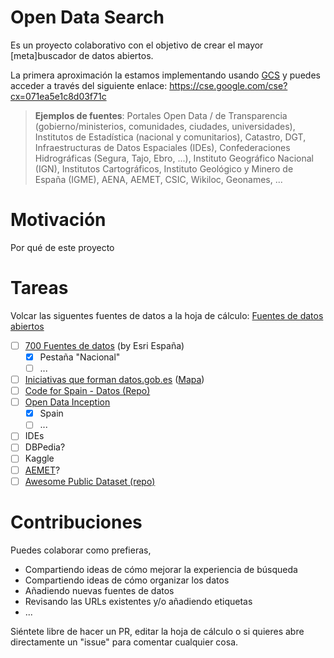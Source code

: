 # Open Data Search

Es un proyecto colaborativo con el objetivo de crear el mayor [meta]buscador de datos abiertos.

La primera aproximación la estamos implementando usando [GCS](https://programmablesearchengine.google.com/about/) y puedes acceder a través del siguiente enlace: https://cse.google.com/cse?cx=071ea5e1c8d03f71c

> **Ejemplos de fuentes**: Portales Open Data / de Transparencia (gobierno/ministerios, comunidades, ciudades, universidades), Institutos de Estadística (nacional y comunitarios), Catastro, DGT, Infraestructuras de Datos Espaciales (IDEs), Confederaciones Hidrográficas (Segura, Tajo, Ebro, ...), Instituto Geográfico Nacional (IGN), Institutos Cartográficos, Instituto Geológico y Minero de España (IGME), AENA, AEMET, CSIC, Wikiloc, Geonames, ...

# Motivación

Por qué de este proyecto

# Tareas

Volcar las siguentes fuentes de datos a la hoja de cálculo: [Fuentes de datos abiertos](https://docs.google.com/spreadsheets/d/1tlt-oAb2RNzy51tn9oTzxZj8vtTbLKtTxYp4Gw4k8eI/edit?usp=sharing)

* [ ] [700 Fuentes de datos](https://docs.google.com/spreadsheets/d/160LcfM37rqds6RHlX3nMDMaDokL1d6jQfjyB3VgB1x4/edit#gid=1575902972) (by Esri España)
  * [X] Pestaña "Nacional"
  * [ ] ...
* [ ] [Iniciativas que forman datos.gob.es](https://datos.gob.es/es/iniciativas/csv) ([Mapa](https://datos.gob.es/es/iniciativas))
* [ ] [Code for Spain - Datos (Repo)](https://github.com/codeforspain/datos/wiki)
* [ ] [Open Data Inception](https://data.opendatasoft.com/explore/dataset/open-data-sources%40public/table/?refine.country=Spain&sort=code_en&basemap=jawg.sunny&location=7,40.62646,-1.53809)
  * [X] Spain
  * [ ] ...
* [ ] IDEs
* [ ] DBPedia?
* [ ] Kaggle
* [ ] [AEMET](https://opendata.aemet.es/centrodedescargas/inicio)?
* [ ] [Awesome Public Dataset (repo)](https://github.com/awesomedata/awesome-public-datasets#awesome-public-datasets)

# Contribuciones

Puedes colaborar como prefieras, 

* Compartiendo ideas de cómo mejorar la experiencia de búsqueda
* Compartiendo ideas de cómo organizar los datos
* Añadiendo nuevas fuentes de datos
* Revisando las URLs existentes y/o añadiendo etiquetas
* ...

Siéntete libre de hacer un PR, editar la hoja de cálculo o si quieres abre directamente un "issue" para comentar cualquier cosa.
